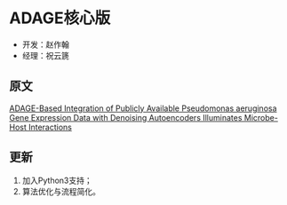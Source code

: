# ADAGE核心版
- 开发：赵作翰
- 经理：祝云篪
## 原文
[ADAGE-Based Integration of Publicly Available Pseudomonas aeruginosa Gene Expression Data with Denoising Autoencoders Illuminates Microbe-Host Interactions](http://msystems.asm.org/content/1/1/e00025-15)
## 更新
1. 加入Python3支持；
2. 算法优化与流程简化。
